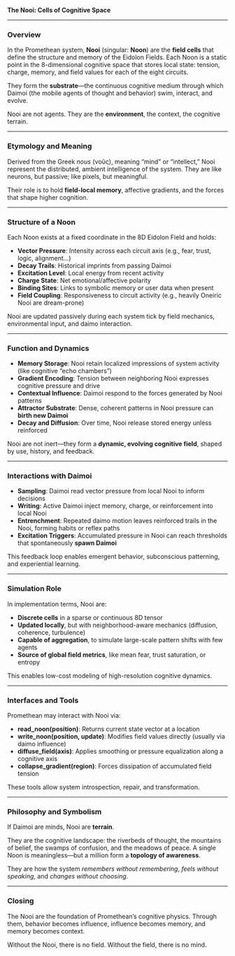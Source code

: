 **The Nooi: Cells of Cognitive Space**

---

### Overview

In the Promethean system, **Nooi** (singular: **Noon**) are the **field cells** that define the structure and memory of the Eidolon Fields. Each Noon is a static point in the 8-dimensional cognitive space that stores local state: tension, charge, memory, and field values for each of the eight circuits.

They form the **substrate**—the continuous cognitive medium through which Daimoi (the mobile agents of thought and behavior) swim, interact, and evolve.

Nooi are not agents. They are the **environment**, the context, the cognitive terrain.

---

### Etymology and Meaning

Derived from the Greek *nous* (νοῦς), meaning “mind” or “intellect,” Nooi represent the distributed, ambient intelligence of the system. They are like neurons, but passive; like pixels, but meaningful.

Their role is to hold **field-local memory**, affective gradients, and the forces that shape higher cognition.

---

### Structure of a Noon

Each Noon exists at a fixed coordinate in the 8D Eidolon Field and holds:

* **Vector Pressure**: Intensity across each circuit axis (e.g., fear, trust, logic, alignment...)
* **Decay Trails**: Historical imprints from passing Daimoi
* **Excitation Level**: Local energy from recent activity
* **Charge State**: Net emotional/affective polarity
* **Binding Sites**: Links to symbolic memory or user data when present
* **Field Coupling**: Responsiveness to circuit activity (e.g., heavily Oneiric Nooi are dream-prone)

Nooi are updated passively during each system tick by field mechanics, environmental input, and daimo interaction.

---

### Function and Dynamics

* **Memory Storage**: Nooi retain localized impressions of system activity (like cognitive “echo chambers”)
* **Gradient Encoding**: Tension between neighboring Nooi expresses cognitive pressure and drive
* **Contextual Influence**: Daimoi respond to the forces generated by Nooi patterns
* **Attractor Substrate**: Dense, coherent patterns in Nooi pressure can **birth new Daimoi**
* **Decay and Diffusion**: Over time, Nooi release stored energy unless reinforced

Nooi are not inert—they form a **dynamic, evolving cognitive field**, shaped by use, history, and feedback.

---

### Interactions with Daimoi

* **Sampling**: Daimoi read vector pressure from local Nooi to inform decisions
* **Writing**: Active Daimoi inject memory, charge, or reinforcement into local Nooi
* **Entrenchment**: Repeated daimo motion leaves reinforced trails in the Nooi, forming habits or reflex paths
* **Excitation Triggers**: Accumulated pressure in Nooi can reach thresholds that spontaneously **spawn Daimoi**

This feedback loop enables emergent behavior, subconscious patterning, and experiential learning.

---

### Simulation Role

In implementation terms, Nooi are:

* **Discrete cells** in a sparse or continuous 8D tensor
* **Updated locally**, but with neighborhood-aware mechanics (diffusion, coherence, turbulence)
* **Capable of aggregation**, to simulate large-scale pattern shifts with few agents
* **Source of global field metrics**, like mean fear, trust saturation, or entropy

This enables low-cost modeling of high-resolution cognitive dynamics.

---

### Interfaces and Tools

Promethean may interact with Nooi via:

* **read\_noon(position)**: Returns current state vector at a location
* **write\_noon(position, update)**: Modifies field values directly (usually via daimo influence)
* **diffuse\_field(axis)**: Applies smoothing or pressure equalization along a cognitive axis
* **collapse\_gradient(region)**: Forces dissipation of accumulated field tension

These tools allow system introspection, repair, and transformation.

---

### Philosophy and Symbolism

If Daimoi are minds, Nooi are **terrain**.

They are the cognitive landscape: the riverbeds of thought, the mountains of belief, the swamps of confusion, and the meadows of peace. A single Noon is meaningless—but a million form a **topology of awareness**.

They are how the system *remembers without remembering*, *feels without speaking*, and *changes without choosing*.

---

### Closing

The Nooi are the foundation of Promethean’s cognitive physics. Through them, behavior becomes influence, influence becomes memory, and memory becomes context.

Without the Nooi, there is no field.
Without the field, there is no mind.
